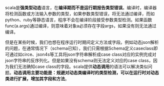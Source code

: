scala是**强类型动态**语言，在**编译期而不是运行期报告类型错误**。编译时，编译器将检测函数或方法输入参数的类型，如果参数类型错误，将无法通过编译，而如python、ruby等静态语言，程序不会在编译阶段接受参数类型检测。如果函数func(a.args)通过编译，则意味着对象a必须存在字段args，如果没有则无法通过编译。  

但是在某些时候，我们也想在程序运行时期间定义方法或字段。例如动态json解析的问题，在通常情况下（schema已知），我们只需根据Schema定义caseclass即可通过如circe、json4s等工具将json字符串解析成case class对应的实例完成对json字符串的反序列化。但是如果没有schema则无法定义对应的case class，因为我们无法确知case class的字段。scala提供**动态调用**的语法可以解决类似问题。**动态调用主要功能是：规避对动态类编译时的类型检测，可以在运行时对动态类进行扩展，增加其字段和方法**。


